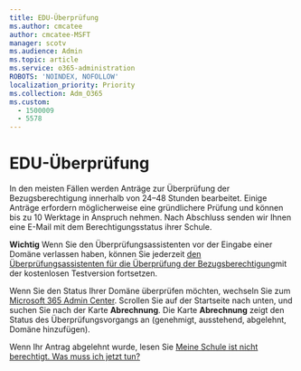 ```yaml
---
title: EDU-Überprüfung
ms.author: cmcatee
author: cmcatee-MSFT
manager: scotv
ms.audience: Admin
ms.topic: article
ms.service: o365-administration
ROBOTS: 'NOINDEX, NOFOLLOW'
localization_priority: Priority
ms.collection: Adm_O365
ms.custom:
  - 1500009
  - 5578
---
```


# <a name="edu-verification"></a>EDU-Überprüfung

In den meisten Fällen werden Anträge zur Überprüfung der Bezugsberechtigung innerhalb von 24–48 Stunden bearbeitet. Einige Anträge erfordern möglicherweise eine gründlichere Prüfung und können bis zu 10 Werktage in Anspruch nehmen. Nach Abschluss senden wir Ihnen eine E-Mail mit dem Berechtigungsstatus ihrer Schule.

**Wichtig** Wenn Sie den Überprüfungsassistenten vor der Eingabe einer Domäne verlassen haben, können Sie jederzeit [den Überprüfungsassistenten für die Überprüfung der Bezugsberechtigung](https://go.microsoft.com/fwlink/p/?linkid=2135255)mit der kostenlosen Testversion fortsetzen.

Wenn Sie den Status Ihrer Domäne überprüfen möchten, wechseln Sie zum [Microsoft 365 Admin Center](https://go.microsoft.com/fwlink/p/?linkid=2024339). Scrollen Sie auf der Startseite nach unten, und suchen Sie nach der Karte **Abrechnung**. Die Karte **Abrechnung** zeigt den Status des Überprüfungsvorgangs an (genehmigt, ausstehend, abgelehnt, Domäne hinzufügen).

Wenn Ihr Antrag abgelehnt wurde, lesen Sie [Meine Schule ist nicht berechtigt. Was muss ich jetzt tun?](https://docs.microsoft.com/microsoft-365/commerce/subscriptions/verify-academic-eligibility#my-school-isnt-eligible-what-do-i-do-now)